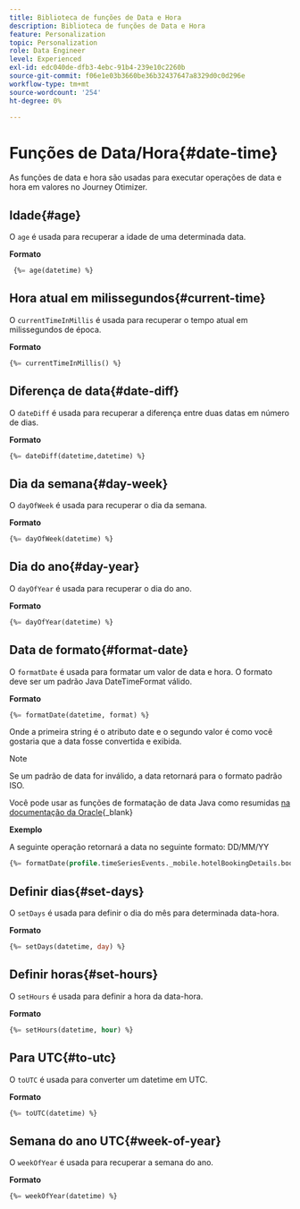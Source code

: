 ```yaml
---
title: Biblioteca de funções de Data e Hora
description: Biblioteca de funções de Data e Hora
feature: Personalization
topic: Personalization
role: Data Engineer
level: Experienced
exl-id: edc040de-dfb3-4ebc-91b4-239e10c2260b
source-git-commit: f06e1e03b3660be36b32437647a8329d0c0d296e
workflow-type: tm+mt
source-wordcount: '254'
ht-degree: 0%

---
```


# Funções de Data/Hora{#date-time}

As funções de data e hora são usadas para executar operações de data e hora em valores no Journey Otimizer.

## Idade{#age}

O `age` é usada para recuperar a idade de uma determinada data.

**Formato**

```sql
 {%= age(datetime) %}
```

<!--
**Example**

The following operation gets the value of the identity map for the key `example@example.com`.

```sql
 {%= age(datetime) %}
```
-->

## Hora atual em milissegundos{#current-time}

O `currentTimeInMillis` é usada para recuperar o tempo atual em milissegundos de época.

**Formato**

```sql
{%= currentTimeInMillis() %}
```

<!--
**Example**

The following operation gets all the keys for the map `identityMap`.

```sql
{%= keys(identityMap) %}
```
-->

## Diferença de data{#date-diff}

O `dateDiff` é usada para recuperar a diferença entre duas datas em número de dias.

**Formato**

```sql
{%= dateDiff(datetime,datetime) %}
```

<!--
**Example**

The following operation gets all the values for the map `identityMap`.

```sql
{%= values(identityMap) %}
```
-->


## Dia da semana{#day-week}

O `dayOfWeek` é usada para recuperar o dia da semana.

**Formato**

```sql
{%= dayOfWeek(datetime) %}
```

<!--
**Example**

The following operation gets all the values for the map `identityMap`.

```sql
{%= values(identityMap) %}
```
-->

## Dia do ano{#day-year}

O `dayOfYear` é usada para recuperar o dia do ano.

**Formato**

```sql
{%= dayOfYear(datetime) %}
```

<!--
**Example**

The following operation gets all the values for the map `identityMap`.

```sql
{%= values(identityMap) %}
```
-->

## Data de formato{#format-date}

O `formatDate` é usada para formatar um valor de data e hora. O formato deve ser um padrão Java DateTimeFormat válido.

**Formato**

```sql
{%= formatDate(datetime, format) %}
```

Onde a primeira string é o atributo date e o segundo valor é como você gostaria que a data fosse convertida e exibida.

>[!NOTE]
>
> Se um padrão de data for inválido, a data retornará para o formato padrão ISO.
>
> Você pode usar as funções de formatação de data Java como resumidas [na documentação da Oracle](https://docs.oracle.com/javase/8/docs/api/java/time/format/DateTimeFormatter.html){_blank}

**Exemplo**

A seguinte operação retornará a data no seguinte formato: DD/MM/YY

```sql
{%= formatDate(profile.timeSeriesEvents._mobile.hotelBookingDetails.bookingDate, "MM/DD/YY") %}
```

## Definir dias{#set-days}

O `setDays` é usada para definir o dia do mês para determinada data-hora.

**Formato**

```sql
{%= setDays(datetime, day) %}
```

<!--
**Example**

The following operation gets all the values for the map `identityMap`.

```sql
{%= values(identityMap) %}
```
-->

## Definir horas{#set-hours}

O `setHours` é usada para definir a hora da data-hora.

**Formato**

```sql
{%= setHours(datetime, hour) %}
```

<!--
**Example**

The following operation gets all the values for the map `identityMap`.

```sql
{%= values(identityMap) %}
```
-->


## Para UTC{#to-utc}

O `toUTC` é usada para converter um datetime em UTC.


**Formato**

```sql
{%= toUTC(datetime) %}
```

<!--
**Example**

The following operation gets all the values for the map `identityMap`.

```sql
{%= values(identityMap) %}
```
-->


## Semana do ano UTC{#week-of-year}

O `weekOfYear` é usada para recuperar a semana do ano.

**Formato**

```sql
{%= weekOfYear(datetime) %}
```

<!--
**Example**

The following operation gets all the values for the map `identityMap`.

```sql
{%= values(identityMap) %}
```
-->